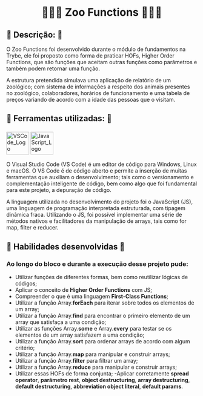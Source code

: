 # <h1 align="center"> 🦫🐒🦧 Zoo Functions 🦤🦩🐊 </h1>

## 🦚 Descrição: 🦔

<p text-align="justify" >O Zoo Functions foi desenvolvido durante o módulo de fundamentos na Trybe, ele foi proposto como forma de praticar HOFs, Higher Order Functions, que são funções que aceitam outras funções como parâmetros e também podem retornar uma função. </p>
<p text-align="justify" >A estrutura pretendida simulava uma aplicação de relatório de um zoológico; com sistema de informações a respeito dos animais presentes no zoológico, colaboradores, horários de funcionamento e uma tabela de preços variando de acordo com a idade das pessoas que o visitam.</p>

## 🦕 Ferramentas utilizadas: 🦣

###

<div align="left">
<img src="https://upload.wikimedia.org/wikipedia/commons/thumb/2/2d/Visual_Studio_Code_1.18_icon.svg/1028px-Visual_Studio_Code_1.18_icon.svg.png" width="60" alt="VSCode_Logo"/>
<img width="60" src="https://logospng.org/download/javascript/logo-javascript-1024.png" alt="JavaScript_Logo"/>
<p text-align="justify">
O Visual Studio Code (VS Code) é um editor de código para Windows, Linux e macOS. O VS Code é de código aberto e permite a inserção de muitas ferramentas que auxiliam o desenvolvimento; tais como o versionamento e complementação inteligente de código, bem como algo que foi fundamental para este projeto, a depuração de código.
</p>
<p text-align="justify">
A linguagem utilizada no desenvolvimento do projeto foi o JavaScript (JS), uma linguagem de programação interpretada estruturada, com tipagem dinâmica fraca. Utilizando o JS, foi possível implementar uma série de métodos nativos e facilitadores da manipulação de arrays, tais como for map, filter e reducer.
</p>
</div>

###

## 🦙 Habilidades desenvolvidas 🐫

### Ao longo do bloco e durante a execução desse projeto pude:

- Utilizar funções de diferentes formas, bem como reutilizar lógicas de códigos;
- Aplicar o conceito de **Higher Order Functions** com JS;
- Compreender o que é uma linguagem **First-Class Functions**;
- Utilizar a função Array.**forEach** para iterar sobre todos os elementos de um array;
- Utilizar a função Array.**find** para encontrar o primeiro elemento de um array que satisfaça a uma condição;
- Utilizar as funções Array.**some** e Array.**every** para testar se os elementos de um array satisfazem a uma condição;
- Utilizar a função Array.**sort** para ordenar arrays de acordo com algum critério;
- Utilizar a função Array.**map** para manipular e construir arrays;
- Utilizar a função Array.**filter** para filtrar um array;
- Utilizar a função Array.**reduce** para manipular e construir arrays;
- Utilizar essas HOFs de forma conjunta;
-Aplicar corretamente **spread operator**, **parâmetro rest**, **object destructuring**, **array destructuring**, **default destructuring**, **abbreviation object literal**, **default params**.
